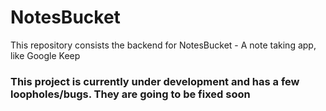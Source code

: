 # NotesBucket
This repository consists the backend for NotesBucket - A note taking app, like Google Keep

### This project is currently under development and has a few loopholes/bugs. They are going to be fixed soon